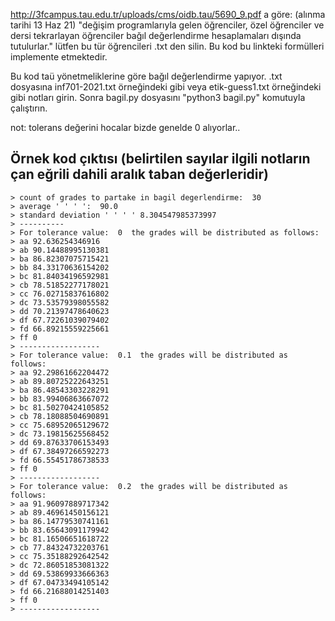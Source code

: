 http://3fcampus.tau.edu.tr/uploads/cms/oidb.tau/5690_9.pdf
a göre: (alınma tarihi 13 Haz 21)
"değişim  programlarıyla  gelen  öğrenciler,  özel  öğrenciler  ve  dersi tekrarlayan öğrenciler bağıl değerlendirme hesaplamaları dışında tutulurlar."
lütfen bu tür öğrencileri .txt den silin. Bu kod bu linkteki formülleri implemente etmektedir.


Bu kod taü yönetmeliklerine göre bağıl değerlendirme yapıyor.
.txt dosyasına inf701-2021.txt örneğindeki gibi
veya etik-guess1.txt örneğindeki gibi notları girin.
Sonra bagil.py dosyasını "python3 bagil.py" komutuyla çalıştırın.

not: tolerans değerini hocalar bizde genelde 0 alıyorlar..



## Örnek kod çıktısı (belirtilen sayılar ilgili notların çan eğrili dahili aralık taban değerleridir)
```
> count of grades to partake in bagil degerlendirme:  30
> average ' ' ' ':  90.0
> standard deviation ' ' ' ' 8.304547985373997
> ----------
> For tolerance value:  0  the grades will be distributed as follows:
> aa 92.636254346916
> ab 90.14488995130381
> ba 86.82307075715421
> bb 84.33170636154202
> bc 81.84034196592981
> cb 78.51852277178021
> cc 76.02715837616802
> dc 73.53579398055582
> dd 70.21397478640623
> df 67.72261039079402
> fd 66.89215559225661
> ff 0
> ------------------
> For tolerance value:  0.1  the grades will be distributed as follows:
> aa 92.29861662204472
> ab 89.80725222643251
> ba 86.48543303228291
> bb 83.99406863667072
> bc 81.50270424105852
> cb 78.18088504690891
> cc 75.68952065129672
> dc 73.19815625568452
> dd 69.87633706153493
> df 67.38497266592273
> fd 66.55451786738533
> ff 0
> ------------------
> For tolerance value:  0.2  the grades will be distributed as follows:
> aa 91.96097889717342
> ab 89.46961450156121
> ba 86.14779530741161
> bb 83.65643091179942
> bc 81.16506651618722
> cb 77.84324732203761
> cc 75.35188292642542
> dc 72.86051853081322
> dd 69.53869933666363
> df 67.04733494105142
> fd 66.21688014251403
> ff 0
> ------------------
```
